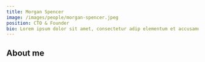 ```yaml
---
title: Morgan Spencer
image: /images/people/morgan-spencer.jpeg
position: CTO & Founder
bio: Lorem ipsum dolor sit amet, consectetur adip elementum et accusamus
---
```


## About me
